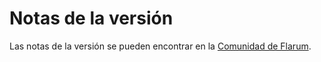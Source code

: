 # Notas de la versión


<!--
https://github.com/flarum/docs/issues/22
https://laravel.com/docs/5.7/releases

## Versioning Scheme

## Support Policy

## Release Notes
-->

Las notas de la versión se pueden encontrar en la [Comunidad de Flarum](https://discuss.flarum.org/t/blog?sort=newest).
